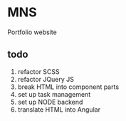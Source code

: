 # MNS
Portfolio website

## todo

1. refactor SCSS
2. refactor JQuery JS
3. break HTML into component parts
4. set up task management
5. set up NODE backend
6. translate HTML into Angular
